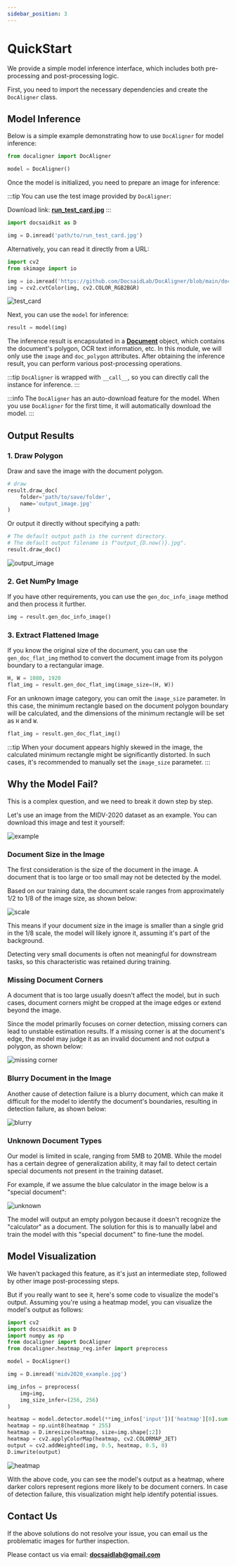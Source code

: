 ```yaml
---
sidebar_position: 3
---
```


# QuickStart

We provide a simple model inference interface, which includes both pre-processing and post-processing logic.

First, you need to import the necessary dependencies and create the `DocAligner` class.

## Model Inference

Below is a simple example demonstrating how to use `DocAligner` for model inference:

```python
from docaligner import DocAligner

model = DocAligner()
```

Once the model is initialized, you need to prepare an image for inference:

:::tip
You can use the test image provided by `DocAligner`:

Download link: [**run_test_card.jpg**](https://github.com/DocsaidLab/DocAligner/blob/main/docs/run_test_card.jpg)
:::

```python
import docsaidkit as D

img = D.imread('path/to/run_test_card.jpg')
```

Alternatively, you can read it directly from a URL:

```python
import cv2
from skimage import io

img = io.imread('https://github.com/DocsaidLab/DocAligner/blob/main/docs/run_test_card.jpg?raw=true')
img = cv2.cvtColor(img, cv2.COLOR_RGB2BGR)
```

![test_card](./resources/run_test_card.jpg)

Next, you can use the `model` for inference:

```python
result = model(img)
```

The inference result is encapsulated in a [**Document**](../docsaidkit/funcs/objects/document) object, which contains the document's polygon, OCR text information, etc. In this module, we will only use the `image` and `doc_polygon` attributes. After obtaining the inference result, you can perform various post-processing operations.

:::tip
`DocAligner` is wrapped with `__call__`, so you can directly call the instance for inference.
:::

:::info
The `DocAligner` has an auto-download feature for the model. When you use `DocAligner` for the first time, it will automatically download the model.
:::

## Output Results

### 1. Draw Polygon

Draw and save the image with the document polygon.

```python
# draw
result.draw_doc(
    folder='path/to/save/folder',
    name='output_image.jpg'
)
```

Or output it directly without specifying a path:

```python
# The default output path is the current directory.
# The default output filename is f"output_{D.now()}.jpg".
result.draw_doc()
```

![output_image](./resources/flat_result.jpg)

### 2. Get NumPy Image

If you have other requirements, you can use the `gen_doc_info_image` method and then process it further.

```python
img = result.gen_doc_info_image()
```

### 3. Extract Flattened Image

If you know the original size of the document, you can use the `gen_doc_flat_img` method to convert the document image from its polygon boundary to a rectangular image.

```python
H, W = 1080, 1920
flat_img = result.gen_doc_flat_img(image_size=(H, W))
```

For an unknown image category, you can omit the `image_size` parameter. In this case, the minimum rectangle based on the document polygon boundary will be calculated, and the dimensions of the minimum rectangle will be set as `H` and `W`.

```python
flat_img = result.gen_doc_flat_img()
```

:::tip
When your document appears highly skewed in the image, the calculated minimum rectangle might be significantly distorted. In such cases, it's recommended to manually set the `image_size` parameter.
:::

## Why the Model Fail?

This is a complex question, and we need to break it down step by step.

Let's use an image from the MIDV-2020 dataset as an example. You can download this image and test it yourself:

![example](./resources/midv2020_example.jpg)

### Document Size in the Image

The first consideration is the size of the document in the image. A document that is too large or too small may not be detected by the model.

Based on our training data, the document scale ranges from approximately 1/2 to 1/8 of the image size, as shown below:

![scale](./resources/scale_corner.jpg)

This means if your document size in the image is smaller than a single grid in the 1/8 scale, the model will likely ignore it, assuming it's part of the background.

Detecting very small documents is often not meaningful for downstream tasks, so this characteristic was retained during training.

### Missing Document Corners

A document that is too large usually doesn't affect the model, but in such cases, document corners might be cropped at the image edges or extend beyond the image.

Since the model primarily focuses on corner detection, missing corners can lead to unstable estimation results. If a missing corner is at the document's edge, the model may judge it as an invalid document and not output a polygon, as shown below:

![missing corner](./resources/missing_corner.jpg)

### Blurry Document in the Image

Another cause of detection failure is a blurry document, which can make it difficult for the model to identify the document's boundaries, resulting in detection failure, as shown below:

![blurry](./resources/blur_corner.jpg)

### Unknown Document Types

Our model is limited in scale, ranging from 5MB to 20MB. While the model has a certain degree of generalization ability, it may fail to detect certain special documents not present in the training dataset.

For example, if we assume the blue calculator in the image below is a "special document":

![unknown](./resources/unknown_corner.jpg)

The model will output an empty polygon because it doesn't recognize the "calculator" as a document. The solution for this is to manually label and train the model with this "special document" to fine-tune the model.

## Model Visualization

We haven't packaged this feature, as it's just an intermediate step, followed by other image post-processing steps.

But if you really want to see it, here's some code to visualize the model's output. Assuming you're using a heatmap model, you can visualize the model's output as follows:

```python
import cv2
import docsaidkit as D
import numpy as np
from docaligner import DocAligner
from docaligner.heatmap_reg.infer import preprocess

model = DocAligner()

img = D.imread('midv2020_example.jpg')

img_infos = preprocess(
    img=img,
    img_size_infer=(256, 256)
)

heatmap = model.detector.model(**img_infos['input'])['heatmap'][0].sum(0)
heatmap = np.uint8(heatmap * 255)
heatmap = D.imresize(heatmap, size=img.shape[:2])
heatmap = cv2.applyColorMap(heatmap, cv2.COLORMAP_JET)
output = cv2.addWeighted(img, 0.5, heatmap, 0.5, 0)
D.imwrite(output)
```

![heatmap](./resources/heatmap_corner.jpg)

With the above code, you can see the model's output as a heatmap, where darker colors represent regions more likely to be document corners. In case of detection failure, this visualization might help identify potential issues.

## Contact Us

If the above solutions do not resolve your issue, you can email us the problematic images for further inspection.

Please contact us via email: **docsaidlab@gmail.com**
